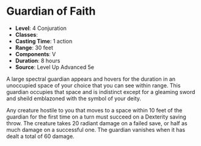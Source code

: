 # Guardian of Faith

- **Level**: 4 Conjuration
- **Classes**: 
- **Casting Time**: 1 action
- **Range**: 30 feet
- **Components**: V
- **Duration**: 8 hours
- **Source**: Level Up Advanced 5e

A large spectral guardian appears and hovers for the duration in an unoccupied space of your choice that you can see within range. This guardian occupies that space and is indistinct except for a gleaming sword and sheild emblazoned with the symbol of your deity.

Any creature hostile to you that moves to a space within 10 feet of the guardian for the first time on a turn must succeed on a Dexterity saving throw. The creature takes 20 radiant damage on a failed save, or half as much damage on a successful one. The guardian vanishes when it has dealt a total of 60 damage.

